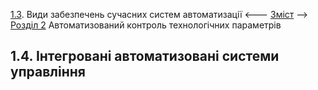 [1.3](1_3.md). Види забезпечень сучасних систем автоматизації <--- [Зміст](README.md) --> [Розділ 2](2.md) Автоматизований контроль технологічних параметрів 

## 1.4. Інтегровані автоматизовані системи управління